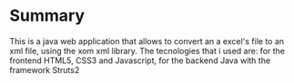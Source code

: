 <h1>Summary</h1>

<h4 style=" font-weight: 400; ">This is a java web application that allows to convert an a excel's file to an xml file, using the xom xml library. The tecnologies that i used are: 
  for the frontend HTML5, CSS3 and Javascript, for the backend Java with the framework Struts2</h4>
